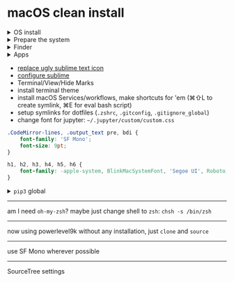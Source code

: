 # macOS clean install

<details>
<summary>OS install</summary>

0. make all needed backups
    - `alias backup='rsync --info=all4 --delete -arR --exclude="**node_modules**" --exclude="**lib/python**" --files-from=/Users/tandav/GoogleDrive/Notes/etc/backup-dirs.txt ~ /Volumes/MyPassport/backup --log-file=/Volumes/MyPassport/backup/latest-backup.log'`
    - Desktop
    - Documents
    - Downloads
    - GoogleDrive
    - `brew list`
    - `pip3 list`
    - `~/.ssh`
    - `/Applications`
    - browser bookmarks
    - automator Services, .zshrc
1. Download macOS from app store
2. format usb-stick or sdcard (`Untitled`, `macOS Journaled`, `GUID` works well)
4. `sudo /Applications/Install\ macOS\ Mojave\ Beta.app/Contents/Resources/createinstallmedia --volume /Volumes/Untitled`
5. restart system. Hold Option key on boot.
6. choose disk utility, erase your MacOS ssd
7. choose install, wait
</details>



<details>
<summary>Prepare the system</summary>

0. turn off siri, location services, Vault encryption (maybe encrypt??)
1. settings / trackpad
    - turn on tap to click
    - faster tracking speed
    - turn off 'scroll direction natural'
    - turn on app expose 4 fingers swipe down gesture
    - via accessibility menu / trackpad / enable dragging with 3 fingers
    - maximum mouse tracking speed
1. move dock to the left and hide it, del useless apps from dock, make dock smaller
1. hide menubar
    - show battery percentage, show date and time in AM/PM format
1. Mission Control / group windows by app  `defaults write com.apple.dock expose-group-apps -bool true`
1. add russian keyboard layout
2. ⌘space to change language, ⌃space to see spotlight
3. remap caps-lock to ⌃
1. disable icloud mail, add gmail.
    - smaller email previews in Mail.app (mail-settings > Viewing > List Preview / None)
1. disable in icloud: photos, mail, reminders, notes, siri, stocks, home
1. turn on keychain sync in icloud
5. maybe reduce animations, [system preferences, google how to disable macos animations, tinker_tool]
6. edit toolbar in Safari, Finder, Mail
7. tab favicons in safari
8. Safari/Preferences/advanced/show full website address
8. login to google (also in system), github, twitter, HN, 
9. install [uBlock Origin](https://github.com/el1t/uBlock-Safari)
    - disable `show number of blocked requestson the icon`
9. view / show status bar in safari
9. Safari/Preferences/Advanced/Show Develop menu in menu bar
9. Night Shift Schedule 22-7
9. Disable display auto brigthness
    - disable slightly dim when on battery
    - turn off display after 10-15 min
    - power nap: off on battery
9. turn off screen lock (lock manually with ⌘⌃Q)
9. use plain text mode by default in `TextEdit`
9. iTunes/Preferences/Advanced/uncheck `Copy files to iTunes Media folder when adding to library`
</details>

<details>
<summary>Finder</summary>
    
- sidebar cleaning
- show folders first
- change `New Finder Window Show` from `Recents` to `your folder`
- copy backups back to system
</details>

 
<details>
<summary>Apps</summary>
    
0. install [Homebrew](https://brew.sh/)
    - if troubles with installation install <a href='https://twitter.com/tandavaya/status/1014792135546228736'><code>/Library/Developer/CommandLineTools/Packages/macOS_SDK_headers_for_macOS_10.14.pkg</code></a>

1. terminal: open new tab with `default working directory` (by default `Same working dir`)

```zsh
brew cask install telegram # probably will get an error because blocked in russia, install via AppStore
brew cask install google-backup-and-sync
brew cask install sublime-text
brew cask install torbrowser
brew cask install java # latest java
brew cask install disk-inventory-x
brew cask install arduino
brew cask install sourcetree 
brew cask install transmission
---
brew cask install eqmac
brew cask install sonic-visualiser

brew install python # latest python
brew install tldr
```
</details>

- [replace ugly sublime text icon](https://dribbble.com/shots/1827488-Final-Sublime-Text-Replacement-Icon)
- [configure sublime](https://github.com/tandav/Notes/blob/master/L1_BASE/dev/dotfiles/Preferences.sublime-settings)
- Terminal/View/Hide Marks
- install terminal theme
- install macOS Services/workflows, make shortcuts for 'em (⌘⇧L to create symlink, ⌘E for eval bash script)
- setup symlinks for dotfiles (`.zshrc`, `.gitconfig`, `.gitignore_global`)
- change font for jupyter: `~/.jupyter/custom/custom.css` 

```css
.CodeMirror-lines, .output_text pre, bdi {
    font-family: 'SF Mono';
    font-size: 9pt;
}

h1, h2, h3, h4, h5, h6 {
    font-family: -apple-system, BlinkMacSystemFont, 'Segoe UI', Roboto, Helvetica, Arial, sans-serif, 'Apple Color Emoji', 'Segoe UI Emoji', 'Segoe UI Symbol';
}
```

<details>
<summary><code>pip3</code> global</summary>
<pre>
pip3 install numpy
pip3 install scipy
pip3 install matplotlib
pip3 install jupyter
pip3 install requests
pip3 install pyqt5
pip3 install pyqtgraph
pip3 install pyserial
pip3 install lxml
pip3 install Pillow
pip3 install Flask
sudo pip3 install --upgrade borgmatic
------------------------------------------------
pip install tqdm
pip3 install selenium
pip3 install PyOpenGL PyOpenGL_accelerate
pip3 install Cython
pip3 install PyWavelets
</pre>
</details>


------------------------------------------------

am I need `oh-my-zsh`?
maybe just change shell to `zsh`: `chsh -s /bin/zsh`

--- 

now using powerlevel9k without any installation, just `clone` and `source`

---

use SF Mono wherever possible

---

SourceTree settings
